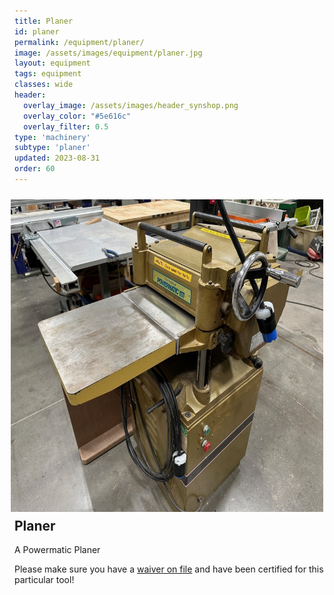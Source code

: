 ```yaml
---
title: Planer
id: planer
permalink: /equipment/planer/
image: /assets/images/equipment/planer.jpg
layout: equipment
tags: equipment
classes: wide
header:
  overlay_image: /assets/images/header_synshop.png
  overlay_color: "#5e616c"
  overlay_filter: 0.5
type: 'machinery'
subtype: 'planer'
updated: 2023-08-31
order: 60
---
```

<img align="right" width="500" height="500" src="/assets/images/equipment/planer.jpg" style="padding: 10px">

## Planer

A Powermatic Planer

Please make sure you have a [waiver on file](/membership#liability-wavier) and have been certified for this particular tool!